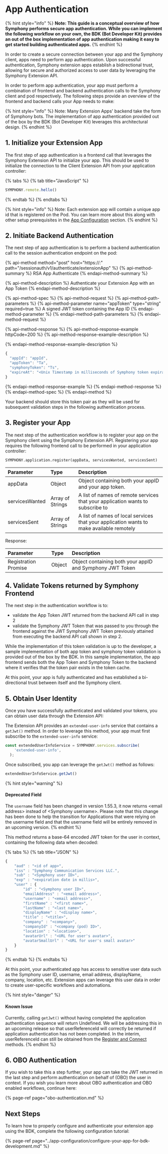 # App Authentication

{% hint style="info" %}
**Note: This guide is a conceptual overview of how Symphony performs secure app authentication. While you can implement the following workflow on your own, the BDK \(Bot Developer Kit\) provides an out of the box implementation of app authentication making it easy to get started building authenticated apps.**
{% endhint %}

In order to create a secure connection between your app and the Symphony client, apps need to perform app authentication. Upon successful authentication, Symphony extension apps establish a bidirectional trust, allowing for secure and authorized access to user data by leveraging the Symphony Extension API.

In order to perform app authentication, your app must perform a combination of frontend and backend authentication calls to the Symphony client and pod respectively. The following steps provide an overview of the frontend and backend calls your App needs to make:

{% hint style="info" %}
Note: Many Extension Apps' backend take the form of Symphony bots. The implementation of app authentication provided out of the box by the BDK \(Bot Developer Kit\) leverages this architectural design.
{% endhint %}

## 1.  Initialize your Extension App

The first step of app authentication is a frontend call that leverages the Symphony Extension API to initialize your app. This should be used to initialize the connection to the Client Extension API from your application controller:

{% tabs %}
{% tab title="JavaScript" %}
```javascript
SYMPHONY.remote.hello()
```
{% endtab %}
{% endtabs %}

{% hint style="info" %}
Note: Each extension app will contain a unique app id that is registered on the Pod. You can learn more about this along with other setup prerequisites in the [App Configuration](../app-configuration/) section.
{% endhint %}

## 2.  Initiate Backend Authentication

The next step of app authentication is to perform a backend authentication call to the session authentication endpoint on the pod:

{% api-method method="post" host="https://<host>:<port>" path="/sessionauth/v1/authenticate/extensionApp" %}
{% api-method-summary %}
RSA App Authenticate
{% endapi-method-summary %}

{% api-method-description %}
Authenticate your Extension App with an App Token
{% endapi-method-description %}

{% api-method-spec %}
{% api-method-request %}
{% api-method-path-parameters %}
{% api-method-parameter name="appToken" type="string" required=true %}
A signed JWT token containing the App ID
{% endapi-method-parameter %}
{% endapi-method-path-parameters %}
{% endapi-method-request %}

{% api-method-response %}
{% api-method-response-example httpCode=200 %}
{% api-method-response-example-description %}

{% endapi-method-response-example-description %}

```javascript
{
  "appId": "appId",
  "appToken": "Ta",
  "symphonyToken": "Ts",
  "expireAt": "<Unix Timestamp in milliseconds of Symphony token expiration>"
}
```
{% endapi-method-response-example %}
{% endapi-method-response %}
{% endapi-method-spec %}
{% endapi-method %}

Your backend should store this token pair as they will be used for subsequent validation steps in the following authentication process.

## 3.  Register your App

The next step of the authentication workflow is to register your app on the Symphony client using the Symphony Extension API. Registering your app requires the following frontend call to be performed in your application controller:

```text
SYMPHONY.application.register(appData, servicesWanted, servicesSent)
```

| Parameter | Type | Description |
| :--- | :--- | :--- |
| appData | Object | Object containing both your appID and your app token. |
| servicesWanted | Array of Strings | A list of names of remote services that your application wants to subscribe to |
| servicesSent | Array of Strings | A list of names of local services that your application wants to make available remotely |

Response:

| Parameter | Type | Description |
| :--- | :--- | :--- |
| Registration Promise | Object | Object containing both your appID and Symphony JWT Token |

## 4.  Validate Tokens returned by Symphony Frontend

The next step in the authentication workflow is to:

* validate the App Token JWT returned from the backend API call in step 2
* validate the Symphony JWT Token that was passed to you through the frontend against the JWT Symphony JWT Token previously attained from executing the backend API call shown in step 2.

While the implementation of this token validation is up to the developer, a sample implementation of both app token and symphony token validation is provided out of the box by the BDK. In this sample implementation, the app frontend sends both the App Token and Symphony Token to the backend where it verifies that the token pair exists in the token cache.

At this point, your app is fully authenticated and has established a bi-directional trust between itself and the Symphony client.

## 5.  Obtain User Identity

Once you have successfully authenticated and validated your tokens, you can obtain user data through the Extension API:

The Extension API provides an `extended-user-info` service that contains a `getJwt()` method. In order to leverage this method, your app must first subscribe to the `extended-user-info` service:

```javascript
const extendedUserInfoService = SYMPHONY.services.subscribe(
    'extended-user-info',
  );
```

Once subscribed, you app can leverage the `getJwt()` method as follows:

```javascript
extendedUserInfoService.getJwt()
```

{% hint style="warning" %}
#### Deprecated Field

The `username` field has been changed in version 1.55.3, it now returns &lt;email address&gt; instead of &lt;Symphony username&gt;. Please note that this change has been done to help the transition for Applications that were relying on the username field and that the username field will be entirely removed in an upcoming version.
{% endhint %}

This method returns a base-64 encoded JWT token for the user in context, containing the following data when decoded:

{% tabs %}
{% tab title="JSON" %}
```javascript
{
    "aud" : "<id of app>",
    "iss" : "Symphony Communication Services LLC.",
    "sub" : "<Symphony user ID>",
    "exp" : "<expiration date in millis>",
    "user" : {
        "id" : "<Symphony user ID>",
        "emailAddress" : "<email address>",
        "username" : "<email address>",
        "firstName" : "<first name>",
        "lastName" : "<last name>",
        "displayName" : "<display name>",
        "title" : "<title>",
        "company" : "<company>",
        "companyId" : "<company (pod) ID>",
        "location" : "<location>",
        "avatarUrl" : "<URL for user's avatar>",
        "avatarSmallUrl" : "<URL for user's small avatar>"
    }
}
```
{% endtab %}
{% endtabs %}

At this point, your authenticated app has access to sensitive user data such as the Symphony user ID, username, email address, displayName, company, location, etc. Extension apps can leverage this user data in order to create user-specific workflows and automations.

{% hint style="danger" %}
#### Known Issue

Currently, calling `getJwt()` without having completed the application authentication sequence will return Undefined. We will be addressing this in an upcoming release so that userReferenceId will correctly be returned if application authentication has not been completed. In the interim, userReferenceId can still be obtained from the [Register and Connect](https://developers.symphony.com/extension/docs/application-registration-and-connection) methods.
{% endhint %}

## 6.  OBO Authentication

If you wish to take this a step further, your app can take the JWT returned in the last step and perform authentication on behalf of \(OBO\) the user in context. If you wish you learn more about OBO authentication and OBO enabled workflows, continue here:

{% page-ref page="obo-authentication.md" %}

## Next Steps

To learn how to properly configure and authenticate your extension app using the BDK, complete the following configuration tutorial:

{% page-ref page="../app-configuration/configure-your-app-for-bdk-development.md" %}

